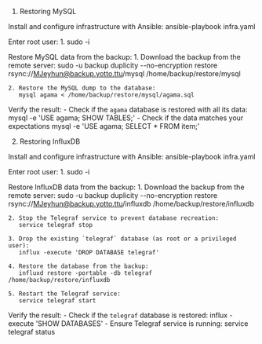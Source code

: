 1. Restoring MySQL

Install and configure infrastructure with Ansible:
    ansible-playbook infra.yaml

Enter root user:
    1. sudo -i

Restore MySQL data from the backup:
    1. Download the backup from the remote server:
       sudo -u backup duplicity --no-encryption restore rsync://MJeyhun@backup.yotto.ttu/mysql /home/backup/restore/mysql

    2. Restore the MySQL dump to the database:
       mysql agama < /home/backup/restore/mysql/agama.sql

Verify the result:
    - Check if the `agama` database is restored with all its data:
      mysql -e 'USE agama; SHOW TABLES;'
    - Check if the data matches your expectations
      mysql -e 'USE agama; SELECT * FROM item;'

2. Restoring InfluxDB

Install and configure infrastructure with Ansible:
    ansible-playbook infra.yaml

Enter root user:
    1. sudo -i

Restore InfluxDB data from the backup:
    1. Download the backup from the remote server:
       sudo -u backup duplicity --no-encryption restore rsync://MJeyhun@backup.yotto.ttu/influxdb /home/backup/restore/influxdb

    2. Stop the Telegraf service to prevent database recreation:
       service telegraf stop

    3. Drop the existing `telegraf` database (as root or a privileged user):
       influx -execute 'DROP DATABASE telegraf'

    4. Restore the database from the backup:
       influxd restore -portable -db telegraf /home/backup/restore/influxdb

    5. Restart the Telegraf service:
       service telegraf start

Verify the result:
    - Check if the `telegraf` database is restored:
      influx -execute 'SHOW DATABASES'
    - Ensure Telegraf service is running:
      service telegraf status
